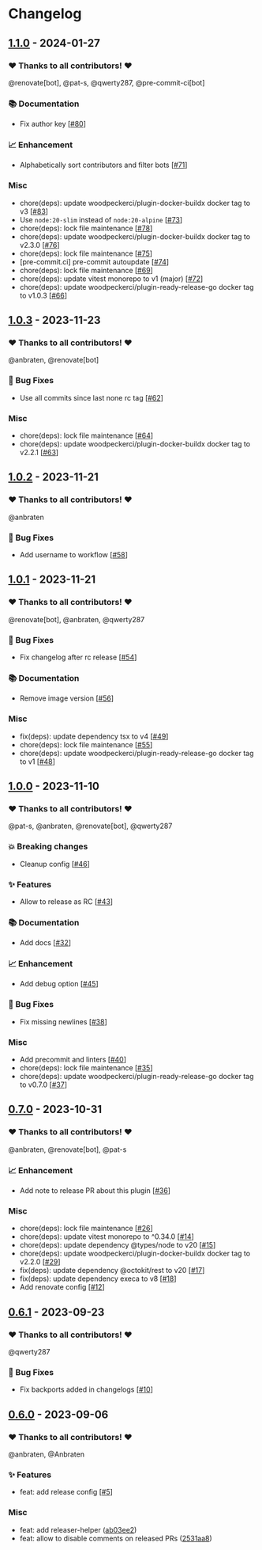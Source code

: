 # Changelog

## [1.1.0](https://github.com/woodpecker-ci/plugin-ready-release-go/releases/tag/1.1.0) - 2024-01-27

### ❤️ Thanks to all contributors! ❤️

@renovate[bot], @pat-s, @qwerty287, @pre-commit-ci[bot]

### 📚 Documentation

- Fix author key [[#80](https://github.com/woodpecker-ci/plugin-ready-release-go/pull/80)]

### 📈 Enhancement

- Alphabetically sort contributors and filter bots [[#71](https://github.com/woodpecker-ci/plugin-ready-release-go/pull/71)]

### Misc

- chore(deps): update woodpeckerci/plugin-docker-buildx docker tag to v3 [[#83](https://github.com/woodpecker-ci/plugin-ready-release-go/pull/83)]
- Use `node:20-slim` instead of `node:20-alpine` [[#73](https://github.com/woodpecker-ci/plugin-ready-release-go/pull/73)]
- chore(deps): lock file maintenance [[#78](https://github.com/woodpecker-ci/plugin-ready-release-go/pull/78)]
- chore(deps): update woodpeckerci/plugin-docker-buildx docker tag to v2.3.0 [[#76](https://github.com/woodpecker-ci/plugin-ready-release-go/pull/76)]
- chore(deps): lock file maintenance [[#75](https://github.com/woodpecker-ci/plugin-ready-release-go/pull/75)]
- [pre-commit.ci] pre-commit autoupdate [[#74](https://github.com/woodpecker-ci/plugin-ready-release-go/pull/74)]
- chore(deps): lock file maintenance [[#69](https://github.com/woodpecker-ci/plugin-ready-release-go/pull/69)]
- chore(deps): update vitest monorepo to v1 (major) [[#72](https://github.com/woodpecker-ci/plugin-ready-release-go/pull/72)]
- chore(deps): update woodpeckerci/plugin-ready-release-go docker tag to v1.0.3 [[#66](https://github.com/woodpecker-ci/plugin-ready-release-go/pull/66)]

## [1.0.3](https://github.com/woodpecker-ci/plugin-ready-release-go/releases/tag/1.0.3) - 2023-11-23

### ❤️ Thanks to all contributors! ❤️

@anbraten, @renovate[bot]

### 🐛 Bug Fixes

- Use all commits since last none rc tag [[#62](https://github.com/woodpecker-ci/plugin-ready-release-go/pull/62)]

### Misc

- chore(deps): lock file maintenance [[#64](https://github.com/woodpecker-ci/plugin-ready-release-go/pull/64)]
- chore(deps): update woodpeckerci/plugin-docker-buildx docker tag to v2.2.1 [[#63](https://github.com/woodpecker-ci/plugin-ready-release-go/pull/63)]

## [1.0.2](https://github.com/woodpecker-ci/plugin-ready-release-go/releases/tag/1.0.2) - 2023-11-21

### ❤️ Thanks to all contributors! ❤️

@anbraten

### 🐛 Bug Fixes

- Add username to workflow [[#58](https://github.com/woodpecker-ci/plugin-ready-release-go/pull/58)]

## [1.0.1](https://github.com/woodpecker-ci/plugin-ready-release-go/releases/tag/1.0.1) - 2023-11-21

### ❤️ Thanks to all contributors! ❤️

@renovate[bot], @anbraten, @qwerty287

### 🐛 Bug Fixes

- Fix changelog after rc release [[#54](https://github.com/woodpecker-ci/plugin-ready-release-go/pull/54)]

### 📚 Documentation

- Remove image version [[#56](https://github.com/woodpecker-ci/plugin-ready-release-go/pull/56)]

### Misc

- fix(deps): update dependency tsx to v4 [[#49](https://github.com/woodpecker-ci/plugin-ready-release-go/pull/49)]
- chore(deps): lock file maintenance [[#55](https://github.com/woodpecker-ci/plugin-ready-release-go/pull/55)]
- chore(deps): update woodpeckerci/plugin-ready-release-go docker tag to v1 [[#48](https://github.com/woodpecker-ci/plugin-ready-release-go/pull/48)]

## [1.0.0](https://github.com/woodpecker-ci/plugin-ready-release-go/releases/tag/1.0.0) - 2023-11-10

### ❤️ Thanks to all contributors! ❤️

@pat-s, @anbraten, @renovate[bot], @qwerty287

### 💥 Breaking changes

- Cleanup config [[#46](https://github.com/woodpecker-ci/plugin-ready-release-go/pull/46)]

### ✨ Features

- Allow to release as RC [[#43](https://github.com/woodpecker-ci/plugin-ready-release-go/pull/43)]

### 📚 Documentation

- Add docs [[#32](https://github.com/woodpecker-ci/plugin-ready-release-go/pull/32)]

### 📈 Enhancement

- Add debug option [[#45](https://github.com/woodpecker-ci/plugin-ready-release-go/pull/45)]

### 🐛 Bug Fixes

- Fix missing newlines [[#38](https://github.com/woodpecker-ci/plugin-ready-release-go/pull/38)]

### Misc

- Add precommit and linters [[#40](https://github.com/woodpecker-ci/plugin-ready-release-go/pull/40)]
- chore(deps): lock file maintenance [[#35](https://github.com/woodpecker-ci/plugin-ready-release-go/pull/35)]
- chore(deps): update woodpeckerci/plugin-ready-release-go docker tag to v0.7.0 [[#37](https://github.com/woodpecker-ci/plugin-ready-release-go/pull/37)]

## [0.7.0](https://github.com/woodpecker-ci/plugin-ready-release-go/releases/tag/0.7.0) - 2023-10-31

### ❤️ Thanks to all contributors! ❤️

@anbraten, @renovate[bot], @pat-s

### 📈 Enhancement

- Add note to release PR about this plugin [[#36](https://github.com/woodpecker-ci/plugin-ready-release-go/pull/36)]

### Misc

- chore(deps): lock file maintenance [[#26](https://github.com/woodpecker-ci/plugin-ready-release-go/pull/26)]
- chore(deps): update vitest monorepo to ^0.34.0 [[#14](https://github.com/woodpecker-ci/plugin-ready-release-go/pull/14)]
- chore(deps): update dependency @types/node to v20 [[#15](https://github.com/woodpecker-ci/plugin-ready-release-go/pull/15)]
- chore(deps): update woodpeckerci/plugin-docker-buildx docker tag to v2.2.0 [[#29](https://github.com/woodpecker-ci/plugin-ready-release-go/pull/29)]
- fix(deps): update dependency @octokit/rest to v20 [[#17](https://github.com/woodpecker-ci/plugin-ready-release-go/pull/17)]
- fix(deps): update dependency execa to v8 [[#18](https://github.com/woodpecker-ci/plugin-ready-release-go/pull/18)]
- Add renovate config [[#12](https://github.com/woodpecker-ci/plugin-ready-release-go/pull/12)]

## [0.6.1](https://github.com/woodpecker-ci/plugin-ready-release-go/releases/tag/0.6.1) - 2023-09-23

### ❤️ Thanks to all contributors! ❤️

@qwerty287

### 🐛 Bug Fixes

- Fix backports added in changelogs [[#10](https://github.com/woodpecker-ci/plugin-ready-release-go/pull/10)]

## [0.6.0](https://github.com/woodpecker-ci/plugin-ready-release-go/releases/tag/0.6.0) - 2023-09-06

### ❤️ Thanks to all contributors! ❤️

@anbraten, @Anbraten

### ✨ Features

- feat: add release config [[#5](https://github.com/woodpecker-ci/plugin-ready-release-go/pull/5)]

### Misc

- feat: add releaser-helper ([ab03ee2](https://github.com/woodpecker-ci/plugin-ready-release-go/commit/ab03ee22ed0711019157ebbeb58737ca8e2882cd))
- feat: allow to disable comments on released PRs ([2531aa8](https://github.com/woodpecker-ci/plugin-ready-release-go/commit/2531aa8057e9cc935c90a3d9e1070001bc114899))
